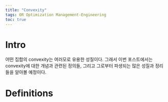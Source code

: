 ```yaml
---
title: "Convexity"
tags: OR Optimization Management-Engineering
toc: true
---
```


# Intro
어떤 집합의 convexity는 여러모로 유용한 성질이다. 그래서 이번 포스트에서는 convexity에 대한 개념과 관련된 정의들, 그리고 그로부터 파생되는 많은 성질과 정리들을 알아볼 예정이다.

# Definitions
